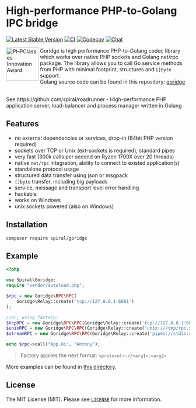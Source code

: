 # High-performance PHP-to-Golang IPC bridge

[![Latest Stable Version](https://poser.pugx.org/spiral/goridge/v/stable)](https://packagist.org/packages/spiral/goridge)
[![CI](https://github.com/spiral/goridge-php/workflows/CI/badge.svg)](https://github.com/spiral/goridge-php/actions)
[![Codecov](https://codecov.io/gh/roadrunner-php/goridge/branch/master/graph/badge.svg)](https://codecov.io/gh/roadrunner-php/goridge/)
[![Chat](https://img.shields.io/badge/discord-chat-magenta.svg)](https://discord.gg/TFeEmCs)

<img src="https://files.phpclasses.org/graphics/phpclasses/innovation-award-logo.png" height="90px" alt="PHPClasses Innovation Award" align="left"/>

Goridge is high performance PHP-to-Golang codec library which works over native PHP sockets and Golang net/rpc package. The library allows you to call Go service methods from PHP with minimal footprint, structures and `[]byte` support.  
Golang source code can be found in this repository: [goridge](https://github.com/roadrunner-server/goridge)

<br/>
See https://github.com/spiral/roadrunner - High-performance PHP application server, load-balancer and process manager written in Golang
<br/>

## Features

 - no external dependencies or services, drop-in (64bit PHP version required)
 - sockets over TCP or Unix (ext-sockets is required), standard pipes
 - very fast (300k calls per second on Ryzen 1700X over 20 threads)
 - native `net/rpc` integration, ability to connect to existed application(s)
 - standalone protocol usage
 - structured data transfer using json or msgpack
 - `[]byte` transfer, including big payloads
 - service, message and transport level error handling
 - hackable
 - works on Windows
 - unix sockets powered (also on Windows)

## Installation

```
composer require spiral/goridge
```

## Example

```php
<?php

use Spiral\Goridge;
require "vendor/autoload.php";

$rpc = new Goridge\RPC\RPC(
    Goridge\Relay::create('tcp://127.0.0.1:6001')
);

//or, using factory:
$tcpRPC = new Goridge\RPC\RPC(Goridge\Relay::create('tcp://127.0.0.1:6001'));
$unixRPC = new Goridge\RPC\RPC(Goridge\Relay::create('unix:///tmp/rpc.sock'));
$streamRPC = new Goridge\RPC\RPC(Goridge\Relay::create('pipes://stdin:stdout'));

echo $rpc->call("App.Hi", "Antony");
```

> Factory applies the next format: `<protocol>://<arg1>:<arg2>`

More examples can be found in [this directory](./examples).

License
-------
The MIT License (MIT). Please see [`LICENSE`](./LICENSE) for more information.
